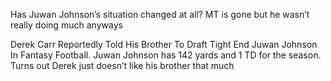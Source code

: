 Has Juwan Johnson’s situation changed at all? MT is gone but he wasn’t really doing much anyways

Derek Carr Reportedly Told His Brother To Draft Tight End Juwan Johnson In Fantasy Football. Juwan Johnson has 142 yards and 1 TD for the season. 
Turns out Derek just doesn’t like his brother that much
